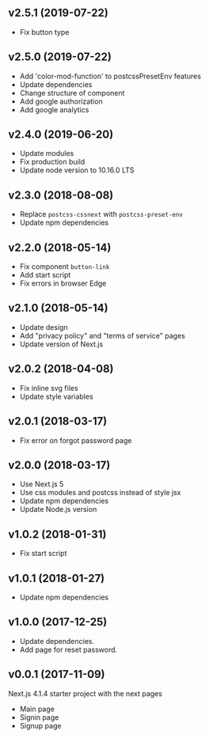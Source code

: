 ## v2.5.1 (2019-07-22)

- Fix button type

## v2.5.0 (2019-07-22)

- Add 'color-mod-function' to postcssPresetEnv features
- Update dependencies
- Change structure of component
- Add google authorization
- Add google analytics

## v2.4.0 (2019-06-20)

- Update modules
- Fix production build
- Update node version to 10.16.0 LTS

## v2.3.0 (2018-08-08)

- Replace `postcss-cssnext` with `postcss-preset-env`
- Update npm dependencies

## v2.2.0 (2018-05-14)

- Fix component `button-link`
- Add start script
- Fix errors in browser Edge

## v2.1.0 (2018-05-14)

- Update design
- Add "privacy policy" and "terms of service" pages
- Update version of Next.js

## v2.0.2 (2018-04-08)

- Fix inline svg files
- Update style variables

## v2.0.1 (2018-03-17)

- Fix error on forgot password page

## v2.0.0 (2018-03-17)

- Use Next.js 5
- Use css modules and postcss instead of style jsx
- Update npm dependencies
- Update Node.js version

## v1.0.2 (2018-01-31)

- Fix start script

## v1.0.1 (2018-01-27)

- Update npm dependencies

## v1.0.0 (2017-12-25)

- Update dependencies.
- Add page for reset password.

## v0.0.1 (2017-11-09)

Next.js 4.1.4 starter project with the next pages
  - Main page
  - Signin page
  - Signup page
